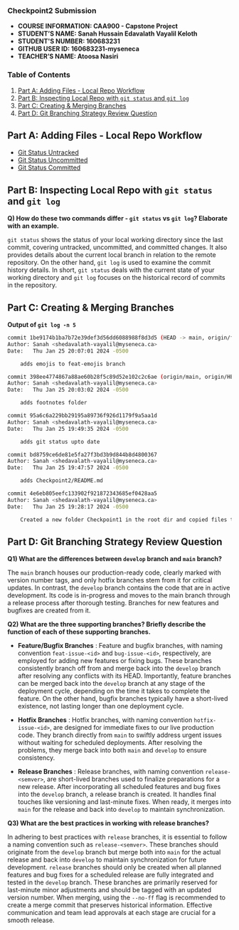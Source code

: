 ### Checkpoint2 Submission

- **COURSE INFORMATION: CAA900 - Capstone Project**
- **STUDENT’S NAME: Sanah Hussain Edavalath Vayalil Keloth**
- **STUDENT'S NUMBER: 160683231**
- **GITHUB USER ID: 160683231-myseneca**
- **TEACHER’S NAME: Atoosa Nasiri**

### Table of Contents

1. [Part A: Adding Files - Local Repo Workflow](#part-a-adding-files---local-repo-workflow)
2. [Part B: Inspecting Local Repo with `git status` and `git log`](#part-b-inspecting-local-repo-with-git-status-and-git-log)
3. [Part C: Creating & Merging Branches](#part-c-creating--merging-branches)
4. [Part D: Git Branching Strategy Review Question](#part-d-git-branching-strategy-review-question)

## Part A: Adding Files - Local Repo Workflow

- [Git Status Untracked](git_status_untracked.txt)
- [Git Status Uncommitted](git_status_uncommitted.txt)
- [Git Status Committed](git_status_committed.txt)

## Part B: Inspecting Local Repo with `git status` and `git log`

**Q) How do these two commands differ - `git status` vs `git log`? Elaborate with an example.**

`git status` shows the status of your local working directory since the last commit, covering untracked, uncommitted, and committed changes. It also provides details about the current local branch in relation to the remote repository. On the other hand, `git log` is used to examine the commit history details. In short, `git status` deals with the current state of your working directory and `git log` focuses on the historical record of commits in the repository.

## Part C: Creating & Merging Branches

**Output of `git log -n 5`**
```bash
commit 1be9174b1ba7b72e39def3d56dd6088988f8d3d5 (HEAD -> main, origin/feat-emojis, feat-emojis)
Author: Sanah <shedavalath-vayalil@myseneca.ca>
Date:   Thu Jan 25 20:07:01 2024 -0500

    adds emojis to feat-emojis branch

commit 398ee4774867a88ae60b28f5c89d52e102c2c6ae (origin/main, origin/HEAD)
Author: Sanah <shedavalath-vayalil@myseneca.ca>
Date:   Thu Jan 25 20:03:02 2024 -0500

    adds footnotes folder

commit 95a6c6a229bb29195a89736f926d1179f9a5aa1d
Author: Sanah <shedavalath-vayalil@myseneca.ca>
Date:   Thu Jan 25 19:49:35 2024 -0500

    adds git status upto date

commit bd8759ce6de81e5fa27f3bd3b9d844b8d4800367
Author: Sanah <shedavalath-vayalil@myseneca.ca>
Date:   Thu Jan 25 19:47:57 2024 -0500

    adds Checkpoint2/README.md

commit 4e6eb805eefc133902f921872343685ef0428aa5
Author: Sanah <shedavalath-vayalil@myseneca.ca>
Date:   Thu Jan 25 19:28:17 2024 -0500

    Created a new folder Checkpoint1 in the root dir and copied files to it
```
## Part D: Git Branching Strategy Review Question

**Q1) What are the differences between `develop` branch and `main` branch?**

The `main` branch houses our production-ready code, clearly marked with version number tags, and only hotfix branches stem from it for critical updates. In contrast, the `develop` branch contains the code that are in active development. Its code is in-progress and moves to the main branch through a release process after thorough testing. Branches for new features and bugfixes are created from it.

**Q2) What are the three supporting branches? Briefly describe the function of each of these supporting branches.**

- **Feature/Bugfix Branches** : 
Feature and bugfix branches, with naming convention `feat-issue-<id>` and `bug-issue-<id>`, respectively, are employed for adding new features or fixing bugs. These branches consistently branch off from and merge back into the `develop` branch after resolving any conflicts with its HEAD. Importantly, feature branches can be merged back into the `develop` branch at any stage of the deployment cycle, depending on the time it takes to complete the feature. On the other hand, bugfix branches typically have a short-lived existence, not lasting longer than one deployment cycle.

- **Hotfix Branches** : 
Hotfix branches, with naming convention `hotfix-issue-<id>`, are designed for immediate fixes to our live production code. They branch directly from `main` to swiftly address urgent issues without waiting for scheduled deployments. After resolving the problems, they merge back into both `main` and `develop` to ensure consistency.

- **Release Branches** : 
Release branches, with naming convention `release-<semver>`, are short-lived branches used to finalize preparations for a new release. After incorporating all scheduled features and bug fixes into the `develop` branch, a release branch is created. It handles final touches like versioning and last-minute fixes. When ready, it merges into `main` for the release and back into `develop` to maintain synchronization.

**Q3) What are the best practices in working with release branches?**

In adhering to best practices with `release` branches, it is essential to follow a naming convention such as `release-<semver>`. These branches should originate from the `develop` branch but merge both into `main` for the actual release and back into `develop` to maintain synchronization for future development. `release` branches should only be created when all planned features and bug fixes for a scheduled release are fully integrated and tested in the `develop` branch. These branches are primarily reserved for last-minute minor adjustments and should be tagged with an updated version number. When merging, using the `--no-ff` flag is recommended to create a merge commit that preserves historical information. Effective communication and team lead approvals at each stage are crucial for a smooth release.
